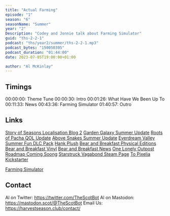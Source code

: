```yaml
---
title: "Actual Farming"
episode: "1"
season: "6"
seasonName: "Summer"
year: "2"
Description: "Codey and Jonnie talk about Farming Simulator"
guid: "ths-2-2-1"
podcast: "ths/year2/summer/ths-2-2-1.mp3"
podcast_bytes: "150050395"
podcast_duration: "01:44:00"
date: 2023-07-05T19:00:00+01:00

author: "Al McKinlay"
---
```


## Timings

00:00:00: Theme Tune
00:00:30: Intro
00:01:26: What Have We Been Up To
00:11:33: News
00:43:36: Farming Simulator
01:40:57: Outro

## Links

[Story of Seasons Localisation Blog 2](https://twitter.com/storyofseasons/status/1673399313970372617)
[Garden Galaxy Summer Update](https://store.steampowered.com/news/app/1970460/view/3647400837484635988)
[Roots of Pacha QOL Update](https://store.steampowered.com/news/app/1245560/view/3662038171146946024)
[Above Snakes Summer Update](https://store.steampowered.com/news/app/1589120/view/3653030337001095557)
[Everdream Valley Summer Fun DLC Pack](https://store.steampowered.com/news/app/1403650/view/3675548970032481938)
[Hank Plush](https://www.makeship.com/products/hank-plush)
[Bear and Breakfast Physical Editions](https://bearandbreakfast.iam8bit.com/)
[Bear and Breakfast Vinyl](https://www.iam8bit.com/collections/bear-and-breakfast/products/bear-and-breakfast-2xlp)
[Bear and Breakfast News](https://www.bear.game/news)
[One Lonely Outpost Roadmap Coming Soong](https://store.steampowered.com/news/app/1465550/view/3660912271236021940)
[Starstruck Vagabond Steam Page](https://store.steampowered.com/app/2448930/Starstruck_Vagabond/)
[To Pixelia Kickstarter](https://www.kickstarter.com/projects/itspossible/to-pixelia?ref=discovery)

[Farming Simulator](https://www.farming-simulator.com/)

## Contact

Al on Twitter: https://twitter.com/TheScotBot
Al on Mastodon: https://mastodon.scot/@TheScotBot
Email Us: https://harvestseason.club/contact/
